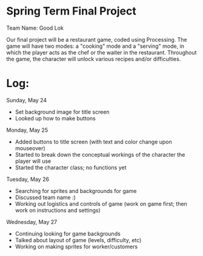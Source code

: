 # Spring Term Final Project
Team Name: Good Lok

Our final project will be a restaurant game, coded using Processing. The game will have two modes: a "cooking" mode and a "serving" mode, in which the player acts as the chef or the waiter in the restaurant. Throughout the game, the character will unlock various recipes and/or difficulties. 

# Log:
Sunday, May 24
- Set background image for title screen
- Looked up how to make buttons

Monday, May 25
- Added buttons to title screen (with text and color change upon mouseover)
- Started to break down the conceptual workings of the character the player will use
- Started the character class; no functions yet
 
Tuesday, May 26
- Searching for sprites and backgrounds for game
- Discussed team name :)
- Working out logistics and controls of game (work on game first; then work on instructions and settings)

Wednesday, May 27
- Continuing looking for game backgrounds
- Talked about layout of game (levels, difficulty, etc)
- Working on making sprites for worker/customers
